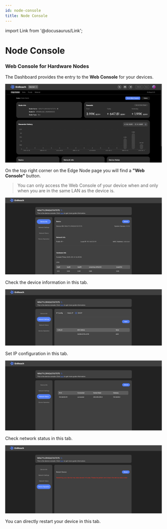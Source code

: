 ```yaml
---
id: node-console
title: Node Console
---
```

import Link from '@docusaurus/Link';

# Node Console

### Web Console for Hardware Nodes

The Dashboard provides the entry to the **Web Console** for your devices. 

![Dashboard Add](/img/user-guides/dashboard_console.png)

On the top right corner on the Edge Node page you will find a **"Web Console"** button. 

> You can only access the Web Console of your device when and only when you are in the same LAN as the device is. 

![Dashboard Add](/img/user-guides/console_1.png)

Check the device information in this tab. 

![Dashboard Add](/img/user-guides/console_2.png)

Set IP configuration in this tab. 

![Dashboard Add](/img/user-guides/console_3.png)

Check network status in this tab. 

![Dashboard Add](/img/user-guides/console_4.png)

You can directly restart your device in this tab. 
